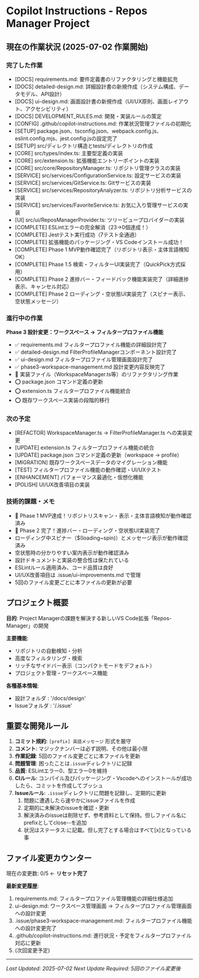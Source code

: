 # Copilot Instructions - Repos Manager Project

## 現在の作業状況 (2025-07-02 作業開始)

### 完了した作業

- [DOCS] requirements.md: 要件定義書のリファクタリングと機能拡充
- [DOCS] detailed-design.md: 詳細設計書の新規作成（システム構成、データモデル、API設計）
- [DOCS] ui-design.md: 画面設計書の新規作成（UI/UX原則、画面レイアウト、アクセシビリティ）
- [DOCS] DEVELOPMENT_RULES.md: 開発・実装ルールの策定
- [CONFIG] .github/copilot-instructions.md: 作業状況管理ファイルの初期化
- [SETUP] package.json、tsconfig.json、webpack.config.js、eslint.config.mjs、jest.config.jsの設定完了
- [SETUP] src/ディレクトリ構造とtests/ディレクトリの作成
- [CORE] src/types/index.ts: 主要型定義の実装
- [CORE] src/extension.ts: 拡張機能エントリーポイントの実装
- [CORE] src/core/RepositoryManager.ts: リポジトリ管理クラスの実装
- [SERVICE] src/services/ConfigurationService.ts: 設定サービスの実装
- [SERVICE] src/services/GitService.ts: Gitサービスの実装
- [SERVICE] src/services/RepositoryAnalyzer.ts: リポジトリ分析サービスの実装
- [SERVICE] src/services/FavoriteService.ts: お気に入り管理サービスの実装
- [UI] src/ui/ReposManagerProvider.ts: ツリービュープロバイダーの実装
- [COMPLETE] ESLintエラーの完全解消（23→0個達成！）
- [COMPLETE] Jestテスト実行成功（7テスト全通過）
- [COMPLETE] 拡張機能のパッケージング・VS Codeインストール成功！
- [COMPLETE] Phase 1 MVP動作確認完了（リポジトリ表示・主体言語検知OK）
- [COMPLETE] Phase 1.5 検索・フィルターUI実装完了（QuickPick方式採用）
- [COMPLETE] Phase 2 進捗バー・フィードバック機能実装完了（詳細進捗表示、キャンセル対応）
- [COMPLETE] Phase 2 ローディング・空状態UI実装完了（スピナー表示、空状態メッセージ）

### 進行中の作業

**Phase 3 設計変更：ワークスペース → フィルタープロファイル機能**

- ✅ requirements.md フィルタープロファイル機能の詳細設計完了
- ✅ detailed-design.md FilterProfileManagerコンポーネント設計完了
- ✅ ui-design.md フィルタープロファイル管理画面設計完了
- ✅ phase3-workspace-management.md 設計変更内容反映完了
- 🚧 実装ファイル（WorkspaceManager.ts等）のリファクタリング作業
- ⭕ package.json コマンド定義の更新
- ⭕ extension.ts フィルタープロファイル機能統合
- ⭕ 既存ワークスペース実装の段階的移行

### 次の予定

- [REFACTOR] WorkspaceManager.ts → FilterProfileManager.ts への実装変更
- [UPDATE] extension.ts フィルタープロファイル機能の統合
- [UPDATE] package.json コマンド定義の更新（workspace → profile）
- [MIGRATION] 既存ワークスペースデータのマイグレーション機能
- [TEST] フィルタープロファイル機能の動作確認・UI/UXテスト
- [ENHANCEMENT] パフォーマンス最適化・仮想化機能
- [POLISH] UI/UX改善項目の実装

### 技術的課題・メモ

- 🎉 Phase 1 MVP達成！リポジトリスキャン・表示・主体言語検知が動作確認済み
- 🎉 Phase 2 完了！進捗バー・ローディング・空状態UI実装完了
- ローディング中スピナー（$(loading~spin)）とメッセージ表示が動作確認済み
- 空状態時の分かりやすい案内表示が動作確認済み
- 設計ドキュメントと実装の整合性は保たれている
- ESLintルール適用済み、コード品質は良好
- UI/UX改善項目は .issue/ui-improvements.md で管理
- 5回のファイル変更ごとに本ファイルの更新が必要

## プロジェクト概要

**目的**: Project Managerの課題を解決する新しいVS Code拡張「Repos-Manager」の開発

**主要機能**:
- リポジトリの自動検知・分析
- 高度なフィルタリング・検索
- リッチなサイドバー表示（コンパクトモードをデフォルト）
- プロジェクト管理・ワークスペース機能

**各種基本情報**:
- 設計フォルダ : '/docs/design'
- Issueフォルダ : '/.issue'

## 重要な開発ルール

1. **コミット規約**: `[prefix] 英語メッセージ` 形式を厳守
2. **コメント**: マジックナンバーは必ず説明、その他は最小限
3. **作業記録**: 5回のファイル変更ごとに本ファイルを更新
4. **問題管理**: 困ったことは`.issue`ディレクトリに記録
5. **品質**: ESLintエラー0、型エラー0を維持
6. **CIルール**: コンパイル及びパッケージング・Vscodeへのインストールが成功したら、コミットを作成してプッシュ
7. **Issueルール**: `.issue`ディレクトリに問題を記録し、定期的に更新
    1. 問題に遭遇したら速やかにissueファイルを作成
    2. 定期的に未解決のissueを確認・更新
    3. 解決済みのissueは削除せず、参考資料として保持。但しファイル名にprefixとしてclose--を追加
    4. 状況はステータス:に記載。但し完了とする場合はすべて[x]となっている事

## ファイル変更カウンター

現在の変更数: 0/5 ← **リセット完了**

**最新変更履歴**:
1. requirements.md: フィルタープロファイル管理機能の詳細仕様追加
2. ui-design.md: ワークスペース管理画面 → フィルタープロファイル管理画面への設計変更
3. .issue/phase3-workspace-management.md: フィルタープロファイル機能への設計変更完了
4. .github/copilot-instructions.md: 進行状況・予定をフィルタープロファイル対応に更新
5. (次回変更予定)

---
*Last Updated: 2025-07-02*
*Next Update Required: 5回のファイル変更後*
